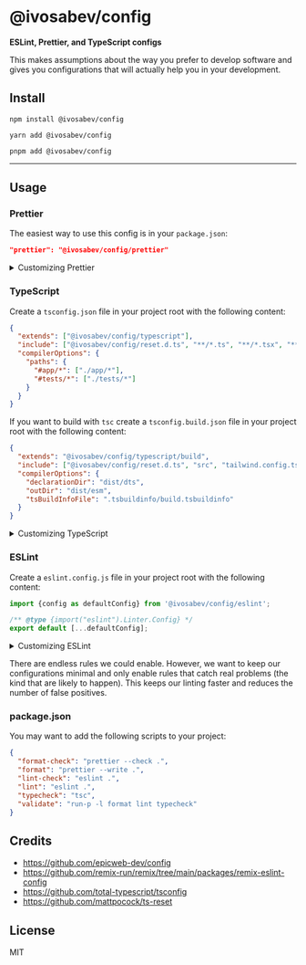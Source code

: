<div>
  <h1>@ivosabev/config</h1>
  <strong>
    ESLint, Prettier, and TypeScript configs
  </strong>
  <p>
    This makes assumptions about the way you prefer to develop software and gives you configurations that will actually help you in your development.
  </p>
</div>

## Install

```
npm install @ivosabev/config
```

```
yarn add @ivosabev/config
```

```
pnpm add @ivosabev/config
```

<hr />

## Usage

### Prettier

The easiest way to use this config is in your `package.json`:

```json
"prettier": "@ivosabev/config/prettier"
```

<details>
  <summary>Customizing Prettier</summary>

If you want to customize things, you should probably just copy/paste the
built-in config. But if you really want, you can override it using regular
JavaScript stuff.

Create a `.prettierrc.js` file in your project root with the following content:

```js
import defaultConfig from '@ivosabev/config/prettier';

/** @type {import("prettier").Options} */
export default {
  ...defaultConfig,
  // .. your overrides here...
};
```

</details>

### TypeScript

Create a `tsconfig.json` file in your project root with the following content:

```json
{
  "extends": ["@ivosabev/config/typescript"],
  "include": ["@ivosabev/config/reset.d.ts", "**/*.ts", "**/*.tsx", "**/*.js", "**/*.jsx"],
  "compilerOptions": {
    "paths": {
      "#app/*": ["./app/*"],
      "#tests/*": ["./tests/*"]
    }
  }
}
```

If you want to build with `tsc` create a `tsconfig.build.json` file in your project root with the following content:

```json
{
  "extends": "@ivosabev/config/typescript/build",
  "include": ["@ivosabev/config/reset.d.ts", "src", "tailwind.config.ts"],
  "compilerOptions": {
    "declarationDir": "dist/dts",
    "outDir": "dist/esm",
    "tsBuildInfoFile": ".tsbuildinfo/build.tsbuildinfo"
  }
}

```

<details>
  <summary>Customizing TypeScript</summary>

Learn more from
[the TypeScript docs here](https://www.typescriptlang.org/tsconfig/#extends).

</details>

### ESLint

Create a `eslint.config.js` file in your project root with the following
content:

```js
import {config as defaultConfig} from '@ivosabev/config/eslint';

/** @type {import("eslint").Linter.Config} */
export default [...defaultConfig];
```

<details>
  <summary>Customizing ESLint</summary>

Learn more from
[the Eslint docs here](https://eslint.org/docs/latest/extend/shareable-configs#overriding-settings-from-shareable-configs).

</details>

There are endless rules we could enable. However, we want to keep our
configurations minimal and only enable rules that catch real problems (the kind
that are likely to happen). This keeps our linting faster and reduces the number
of false positives.

### package.json

You may want to add the following scripts to your project:

```json
{
  "format-check": "prettier --check .",
  "format": "prettier --write .",
  "lint-check": "eslint .",
  "lint": "eslint .",
  "typecheck": "tsc",
  "validate": "run-p -l format lint typecheck"
}
```

## Credits

- https://github.com/epicweb-dev/config
- https://github.com/remix-run/remix/tree/main/packages/remix-eslint-config
- https://github.com/total-typescript/tsconfig
- https://github.com/mattpocock/ts-reset

## License

MIT
